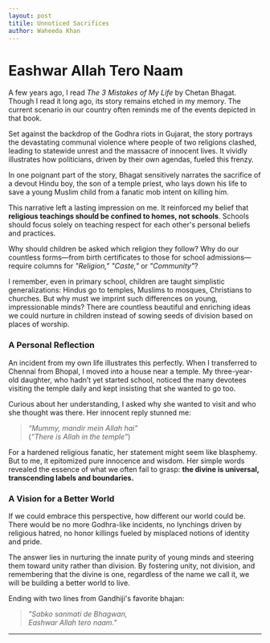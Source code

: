 ```yaml
---
layout: post
titile: Unnoticed Sacrifices
author: Waheeda Khan
---
```


# Eashwar Allah Tero Naam

A few years ago, I read *The 3 Mistakes of My Life* by Chetan Bhagat. Though I read it long ago, its story remains etched in my memory. The current scenario in our country often reminds me of the events depicted in that book.

Set against the backdrop of the Godhra riots in Gujarat, the story portrays the devastating communal violence where people of two religions clashed, leading to statewide unrest and the massacre of innocent lives. It vividly illustrates how politicians, driven by their own agendas, fueled this frenzy. 

In one poignant part of the story, Bhagat sensitively narrates the sacrifice of a devout Hindu boy, the son of a temple priest, who lays down his life to save a young Muslim child from a fanatic mob intent on killing him.

This narrative left a lasting impression on me. It reinforced my belief that **religious teachings should be confined to homes, not schools**. Schools should focus solely on teaching respect for each other's personal beliefs and practices. 

Why should children be asked which religion they follow? Why do our countless forms—from birth certificates to those for school admissions—require columns for *"Religion,"* *"Caste,"* or *"Community"*?

I remember, even in primary school, children are taught simplistic generalizations: Hindus go to temples, Muslims to mosques, Christians to churches. But why must we imprint such differences on young, impressionable minds? There are countless beautiful and enriching ideas we could nurture in children instead of sowing seeds of division based on places of worship.

### A Personal Reflection

An incident from my own life illustrates this perfectly. When I transferred to Chennai from Bhopal, I moved into a house near a temple. My three-year-old daughter, who hadn’t yet started school, noticed the many devotees visiting the temple daily and kept insisting that she wanted to go too.  

Curious about her understanding, I asked why she wanted to visit and who she thought was there. Her innocent reply stunned me:  

> *“Mummy, mandir mein Allah hai”*  
> (*“There is Allah in the temple”*)

For a hardened religious fanatic, her statement might seem like blasphemy. But to me, it epitomized pure innocence and wisdom. Her simple words revealed the essence of what we often fail to grasp: **the divine is universal, transcending labels and boundaries.**


### A Vision for a Better World

If we could embrace this perspective, how different our world could be. There would be no more Godhra-like incidents, no lynchings driven by religious hatred, no honor killings fueled by misplaced notions of identity and pride.

The answer lies in nurturing the innate purity of young minds and steering them toward unity rather than division. By fostering unity, not division, and remembering that the divine is one, regardless of the name we call it, we will be building a better world to live.

Ending with two lines from Gandhiji's favorite bhajan:

> *"Sabko sanmati de Bhagwan,*  
> *Eashwar Allah tero naam."*

---
